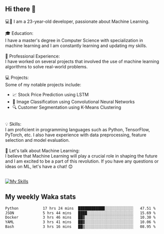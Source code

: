 ## Hi there 👋

💻🤖 I am a 23-year-old developer, passionate about Machine Learning.</br>

🎓 Education:</br>
I have a master's degree in Computer Science with specialization in machine learning and I am constantly learning and updating my skills.
</br></br>
💼 Professional Experience:</br>
I have worked on several projects that involved the use of machine learning algorithms to solve real-world problems.
</br></br>
💻 Projects:</br>
Some of my notable projects include:
</br>
- 📈 Stock Price Prediction using LSTM</br>
- 🤖 Image Classification using Convolutional Neural Networks</br>
- 🔍 Customer Segmentation using K-Means Clustering</br>
</br>
💡 Skills:</br>
I am proficient in programming languages such as Python, TensorFlow, PyTorch, etc. I also have experience with data preprocessing, feature selection and model evaluation.
</br></br>
💬 Let's talk about Machine Learning:</br>
I believe that Machine Learning will play a crucial role in shaping the future and I am excited to be a part of this revolution. If you have any questions or ideas on ML, let's have a chat! 😊
</br></br>

[![My Skills](https://skillicons.dev/icons?i=html,css,docker,express,figma,firebase,graphql,nodejs,react,ts,vue,py,pytorch)](https://skillicons.dev)

## My weekly Waka stats

<!--START_SECTION:waka-->

```txt
Python           17 hrs 24 mins  ████████████░░░░░░░░░░░░░   47.51 %
JSON             5 hrs 44 mins   ████░░░░░░░░░░░░░░░░░░░░░   15.69 %
Docker           3 hrs 46 mins   ██▓░░░░░░░░░░░░░░░░░░░░░░   10.30 %
YAML             3 hrs 41 mins   ██▓░░░░░░░░░░░░░░░░░░░░░░   10.06 %
Bash             3 hrs 16 mins   ██▒░░░░░░░░░░░░░░░░░░░░░░   08.95 %
```

<!--END_SECTION:waka-->
